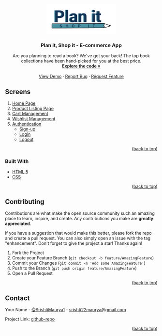 <div id="top"></div>
<div align="center">
  <a href="https://github.com/srishti-maurya/Plan-it-Shop-it/tree/develop">
    <img src="./images/logo.png" alt="Logo" height="100">
  </a>

  <h3 align="center">Plan it, Shop it - E-commerce App</h3>

  <p align="center">
Are you planning to read a book? We've got your back! The top book collections have been hand-picked for you at the best price.
    <br />
    <a href="https://github.com/srishti-maurya/Plan-it-Shop-it/tree/develop"><strong>Explore the code »</strong></a>
    <br />
    <br />
    <a href="https://plan-it-shop-it.netlify.app/">View Demo</a>
    ·
    <a href="https://github.com/srishti-maurya/Plan-it-Shop-it/issues">Report Bug</a>
    ·
    <a href="https://github.com/srishti-maurya/Plan-it-Shop-it/issues">Request Feature</a>
  </p>
</div>

## Screens

  <ol>
    <li>
      <a href="https://plan-it-shop-it.netlify.app/">Home Page</a>
    </li>
    <li><a href="https://plan-it-shop-it.netlify.app/pages/products/products.html">Product Listing Page</a></li>
    <li><a href="https://plan-it-shop-it.netlify.app/pages/cart/cart">Cart Management</a></li>
    <li><a href="https://plan-it-shop-it.netlify.app/pages/wishlist/wishlist.html">Wishlist Management</a></li>
    <li>
    <a href="#authentication">Authentication</a>
    <ul>
        <li><a href="https://plan-it-shop-it.netlify.app/pages/authentication/signup">Sign-up</a></li>
        <li><a href="https://plan-it-shop-it.netlify.app/pages/authentication/login">Login</a></li>
        <li><a href="https://plan-it-shop-it.netlify.app/pages/authentication/logout">Logout</a></li>
    <ul>
    </li>
  </ol>

  <p align="right">(<a href="#top">back to top</a>)</p>

### Built With

- [HTML 5](https://developer.mozilla.org/en-US/docs/Web/HTML)
- [CSS](https://developer.mozilla.org/en-US/docs/Web/CSS)

<p align="right">(<a href="#top">back to top</a>)</p>

## Contributing

Contributions are what make the open source community such an amazing place to learn, inspire, and create. Any contributions you make are **greatly appreciated**.

If you have a suggestion that would make this better, please fork the repo and create a pull request. You can also simply open an issue with the tag "enhancement".
Don't forget to give the project a star! Thanks again!

1. Fork the Project
2. Create your Feature Branch (`git checkout -b feature/AmazingFeature`)
3. Commit your Changes (`git commit -m 'Add some AmazingFeature'`)
4. Push to the Branch (`git push origin feature/AmazingFeature`)
5. Open a Pull Request

<p align="right">(<a href="#top">back to top</a>)</p>

## Contact

Your Name - [@SrishtiMaurya1](https://twitter.com/SrishtiMaurya1?s=09) - srishti22maurya@gmail.com

Project Link: [github-repo](https://github.com/srishti-maurya/Plan-it-Component-Library/tree/develop)

<p align="right">(<a href="#top">back to top</a>)</p>
